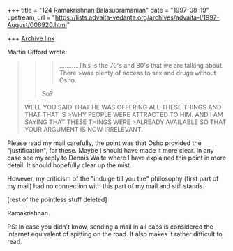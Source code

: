 +++
title = "124 Ramakrishnan Balasubramanian"
date = "1997-08-19"
upstream_url = "https://lists.advaita-vedanta.org/archives/advaita-l/1997-August/006920.html"

+++
[Archive link](https://lists.advaita-vedanta.org/archives/advaita-l/1997-August/006920.html)

Martin Gifford wrote:

>>
>>>...........This is the 70's and 80's that we are talking about. There >was
>>>plenty of access to sex and drugs without Osho.
>>
>>So?
>
>WELL YOU SAID THAT HE WAS OFFERING ALL THESE THINGS AND THAT THAT IS >WHY
>PEOPLE WERE ATTRACTED TO HIM. AND I AM SAYING THAT THESE THINGS WERE >ALREADY
>AVAILABLE SO THAT YOUR ARGUMENT IS NOW IRRELEVANT.

Please read my mail carefully, the point was that Osho provided the
"justification", for these. Maybe I should have made it more clear. In
any case see my reply to Dennis Waite where I have explained this point
in more detail. It should hopefully clear up the mist.

However, my criticism of the "indulge till you tire" philosophy (first
part of my mail) had no connection with this part of my mail and still
stands.

[rest of the pointless stuff deleted]

Ramakrishnan.

PS: In case you didn't know, sending a mail in all caps is considered
the internet equivalent of spitting on the road. It also makes it rather
difficult to read.

